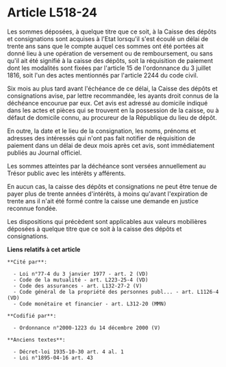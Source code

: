 # Article L518-24

Les sommes déposées, à quelque titre que ce soit, à la Caisse des dépôts et consignations sont acquises à l'Etat lorsqu'il
s'est écoulé un délai de trente ans sans que le compte auquel ces sommes ont été portées ait donné lieu à une opération de
versement ou de remboursement, ou sans qu'il ait été signifié à la caisse des dépôts, soit la réquisition de paiement dont
les modalités sont fixées par l'article 15 de l'ordonnance du 3 juillet 1816, soit l'un des actes mentionnés par l'article
2244 du code civil.

Six mois au plus tard avant l'échéance de ce délai, la Caisse des dépôts et consignations avise, par lettre recommandée, les
ayants droit connus de la déchéance encourue par eux. Cet avis est adressé au domicile indiqué dans les actes et pièces qui
se trouvent en la possession de la caisse, ou à défaut de domicile connu, au procureur de la République du lieu de dépôt.

En outre, la date et le lieu de la consignation, les noms, prénoms et adresses des intéressés qui n'ont pas fait notifier de
réquisition de paiement dans un délai de deux mois après cet avis, sont immédiatement publiés au Journal officiel.

Les sommes atteintes par la déchéance sont versées annuellement au Trésor public avec les intérêts y afférents.

En aucun cas, la caisse des dépôts et consignations ne peut être tenue de payer plus de trente années d'intérêts, à moins
qu'avant l'expiration de trente ans il n'ait été formé contre la caisse une demande en justice reconnue fondée.

Les dispositions qui précèdent sont applicables aux valeurs mobilières déposées à quelque titre que ce soit à la caisse des
dépôts et consignations.

**Liens relatifs à cet article**

	**Cité par**:

	  - Loi n°77-4 du 3 janvier 1977 - art. 2 (VD)
	  - Code de la mutualité - art. L223-25-4 (VD)
	  - Code des assurances - art. L132-27-2 (V)
	  - Code général de la propriété des personnes publ... - art. L1126-4 (VD)
	  - Code monétaire et financier - art. L312-20 (MMN)

	**Codifié par**:

	  - Ordonnance n°2000-1223 du 14 décembre 2000 (V)

	**Anciens textes**:

	  - Décret-loi 1935-10-30 art. 4 al. 1
	  - Loi n°1895-04-16 art. 43
